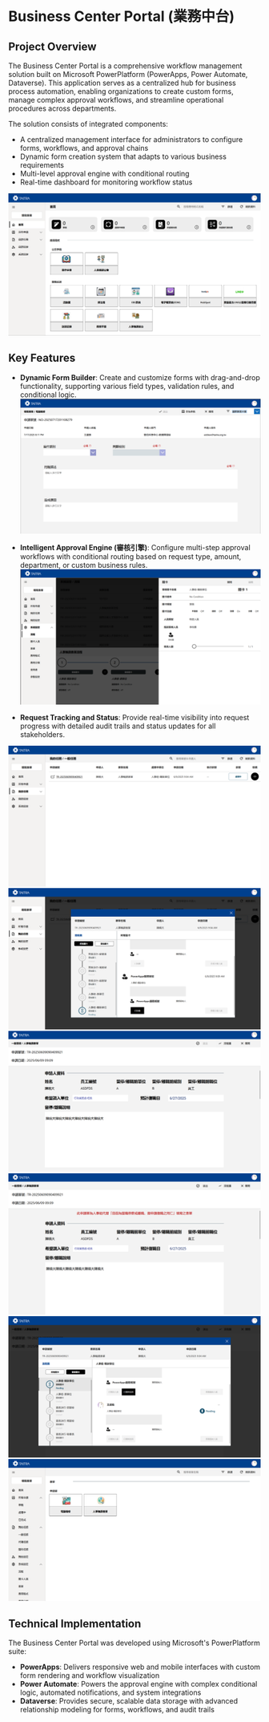 # Business Center Portal (業務中台)

## Project Overview
The Business Center Portal is a comprehensive workflow management solution built on Microsoft PowerPlatform (PowerApps, Power Automate, Dataverse). This application serves as a centralized hub for business process automation, enabling organizations to create custom forms, manage complex approval workflows, and streamline operational procedures across departments.

The solution consists of integrated components:
- A centralized management interface for administrators to configure forms, workflows, and approval chains
- Dynamic form creation system that adapts to various business requirements
- Multi-level approval engine with conditional routing
- Real-time dashboard for monitoring workflow status

![Business Portal Dashboard](images/BusinessCenterPortal.png)

## Key Features

- **Dynamic Form Builder**: Create and customize forms with drag-and-drop functionality, supporting various field types, validation rules, and conditional logic.
![Form Builder Interface](images/PortalFormApplication.png)

- **Intelligent Approval Engine (審核引擎)**: Configure multi-step approval workflows with conditional routing based on request type, amount, department, or custom business rules.
![Approval Engine Configuration](images/PortalWorkflowCheckpoint.png)

- **Request Tracking and Status**: Provide real-time visibility into request progress with detailed audit trails and status updates for all stakeholders.
  
![Request Tracking](images/PortalAwaitingApproval.png)
![Analytics Dashboard](images/PortalApprovalWorkflow.png)
![Analytics Dashboard](images/PortalFormApproveView.png)
![Analytics Dashboard](images/PortalFormApproveView2.png)
![Analytics Dashboard](images/PortalFormApproveViewWorkflow.png)
![Analytics Dashboard](images/PortalForms.png)


## Technical Implementation
The Business Center Portal was developed using Microsoft's PowerPlatform suite:
- **PowerApps**: Delivers responsive web and mobile interfaces with custom form rendering and workflow visualization
- **Power Automate**: Powers the approval engine with complex conditional logic, automated notifications, and system integrations
- **Dataverse**: Provides secure, scalable data storage with advanced relationship modeling for forms, workflows, and audit trails
